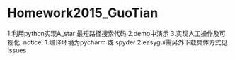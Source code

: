 # Homework2015_GuoTian
  1.利用python实现A_star 最短路径搜索代码
  2.demo中演示
  3.实现人工操作及可视化
  notice: 1.编译环境为pycharm 或 spyder 2.easygui需另外下载具体方式见Issues
